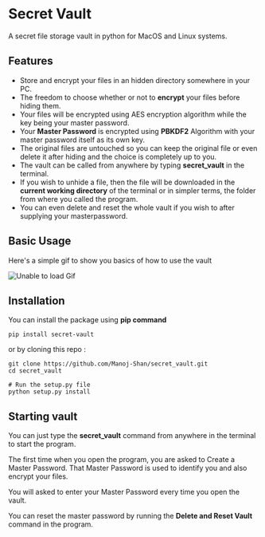 # Secret Vault
A secret file storage vault in python for MacOS and Linux systems.

## Features
* Store and encrypt your files in an hidden directory somewhere in your PC.
* The freedom to choose whether or not to **encrypt** your files before hiding them.
* Your files will be encrypted using AES encryption algorithm while the key being your master password.
* Your **Master Password** is encrypted using **PBKDF2** Algorithm with your master password itself as its own key.
* The original files are untouched so you can keep the original file or even delete it after hiding and the choice is completely up to you.
* The vault can be called from anywhere by typing **secret_vault** in the terminal.
* If you wish to unhide a file, then the file will be downloaded in the **current working directory** of the terminal or in simpler terms, the folder from where you called the program.
* You can even delete and reset the whole vault if you wish to after supplying your masterpassword.

## Basic Usage
Here's a simple gif to show you basics of how to use the vault

![Unable to load Gif](https://i.imgur.com/w0YRsDb.gif)

## Installation
You can install the package using **pip command**
```
pip install secret-vault
```

or by cloning this repo : 
```
git clone https://github.com/Manoj-Shan/secret_vault.git
cd secret_vault

# Run the setup.py file
python setup.py install
```

## Starting vault
You can just type the **secret_vault** command from anywhere in the terminal to start the program.

The first time when you open the program, you are asked to Create a Master Password.
That Master Password is used to identify you and also encrypt your files.

You will asked to enter your Master Password every time you open the vault.

You can reset the master password by running the **Delete and Reset Vault** command in the program.
